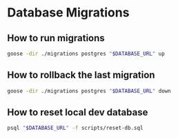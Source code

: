 # Database Migrations

## How to run migrations

```bash
goose -dir ./migrations postgres "$DATABASE_URL" up
```

## How to rollback the last migration

```bash
goose -dir ./migrations postgres "$DATABASE_URL" down
```

## How to reset local dev database

```bash
psql "$DATABASE_URL" -f scripts/reset-db.sql
```
